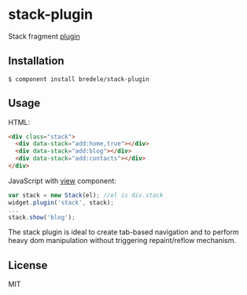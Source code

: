 # stack-plugin

  Stack fragment [plugin](https://github.com/bredele/binding)

## Installation

    $ component install bredele/stack-plugin

## Usage

HTML:

```html
<div class="stack">
  <div data-stack="add:home,true"></div>
  <div data-stack="add:blog"></div>
  <div data-stack="add:contacts"></div>    
</div>

```
JavaScript with [view](https://github.com/bredele/view) component:

```js
var stack = new Stack(el); //el is div.stack
widget.plugin('stack', stack);
...
stack.show('blog');
```

The stack plugin is ideal to create tab-based navigation and to perform heavy dom manipulation without triggering repaint/reflow mechanism.


## License

  MIT
